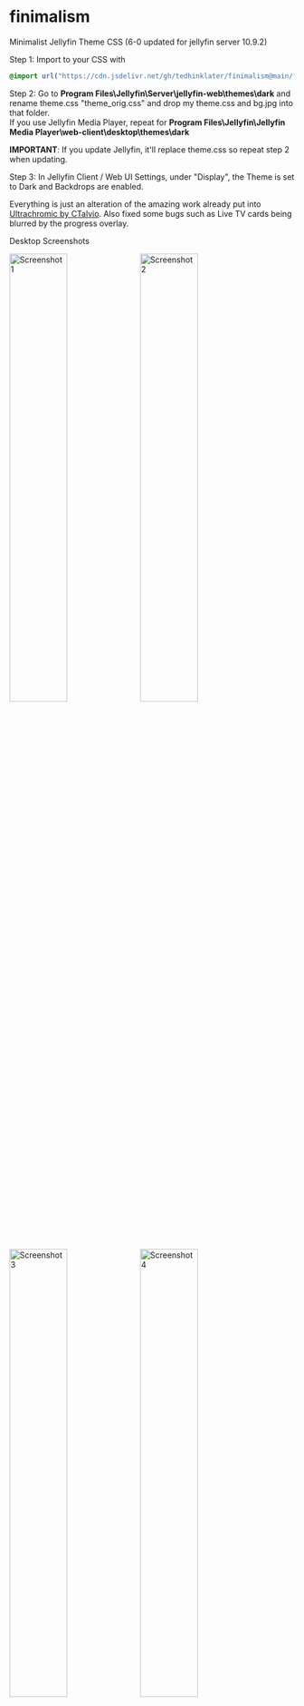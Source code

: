 # finimalism
Minimalist Jellyfin Theme CSS (6-0 updated for jellyfin server 10.9.2)

Step 1: Import to your CSS with

```css
@import url("https://cdn.jsdelivr.net/gh/tedhinklater/finimalism@main/finimalism6-0.css");

```

Step 2: Go to **Program Files\Jellyfin\Server\jellyfin-web\themes\dark** and rename theme.css "theme_orig.css" and drop my theme.css and bg.jpg into that folder.<br>
If you use Jellyfin Media Player, repeat for **Program Files\Jellyfin\Jellyfin Media Player\web-client\desktop\themes\dark**

**IMPORTANT**: If you update Jellyfin, it'll replace theme.css so repeat step 2 when updating.

Step 3: In Jellyfin Client / Web UI Settings, under "Display", the Theme is set to Dark and Backdrops are enabled. 

Everything is just an alteration of the amazing work already put into [Ultrachromic by CTalvio](https://github.com/CTalvio/Ultrachromic). Also fixed some bugs such as Live TV cards being blurred by the progress overlay.

Desktop Screenshots

<img src="https://github.com/tedhinklater/finimalism/assets/66086488/632d0aed-4e79-4dd1-89c7-87d4b4d44d03" alt="Screenshot 1" style="width: 45%;">
<img src="https://github.com/tedhinklater/finimalism/assets/66086488/5d917c17-04e9-4439-893f-676c03709a9f" alt="Screenshot 2" style="width: 45%;">
<img src="https://github.com/tedhinklater/finimalism/assets/66086488/d022ad82-e27b-4585-81e9-bf8abbac13bd" alt="Screenshot 3" style="width: 45%;">
<img src="https://github.com/tedhinklater/finimalism/assets/66086488/653104b1-3b58-4649-88eb-6f1bd4446fd8" alt="Screenshot 4" style="width: 45%;">
<img src="https://github.com/tedhinklater/finimalism/assets/66086488/d6d2f02a-90c2-492b-b325-75f908e86d23" alt="Screenshot 5" style="width: 45%;">
<img src="https://github.com/tedhinklater/finimalism/assets/66086488/aaa90ae7-4977-4056-bb32-0ea655a50f04" alt="Screenshot 6" style="width: 45%;">
<img src="https://github.com/tedhinklater/finimalism/assets/66086488/7df3e781-0a85-4b59-8351-f0a05369b7c3" alt="Screenshot 7" style="width: 45%;">


Player

<img src="https://github.com/tedhinklater/finimalism/assets/66086488/976319a8-09eb-4bb8-be4d-1ebbc53e9180" alt="Screenshot 8" style="width: 45%;">

Mobile Screenshots


<img src="https://github.com/tedhinklater/finimalism/assets/66086488/f9b0dd48-ad04-4e9e-92cd-f610c43bf377" alt="Screenshot 11" align=right style="width: 45%;">
<img src="https://github.com/tedhinklater/finimalism/assets/66086488/1d578a82-5d8e-410f-9d27-8f18a34e9a1d" alt="Screenshot 10" align=right style="width: 45%;">
<br>
<img src="https://github.com/tedhinklater/finimalism/assets/66086488/8553f1f6-57d7-4a4c-af49-705b514b23ba" alt="Screenshot 12" align=right style="width: 45%;">
<img src="https://github.com/tedhinklater/finimalism/assets/66086488/b7941a6c-8624-4435-9f2b-8e523005234e" alt="Screenshot 13" align=right style="width: 45%;"><br>
<img src="https://github.com/tedhinklater/finimalism/assets/66086488/bbc0b983-3e0f-47e3-90d1-360eb38ede83" alt="Screenshot 9" style="width: 25%;">
